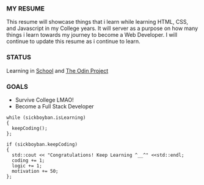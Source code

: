 ### MY RESUME

This resume will showcase things that i learn while learning HTML, CSS, and Javascript in my College years. It will server as a purpose on how many things i learn towards my journey to become a Web Developer. I will continue to update this resume as i continue to learn.

### STATUS

Learning in [School](https://epcst.edu.ph/) and [The Odin Project](https://www.theodinproject.com/)

### GOALS

- Survive College LMAO!
- Become a Full Stack Developer


```
while (sickboyban.isLearning)
{
  keepCoding();
};

if (sickboyban.keepCoding)
{
  std::cout << "Congratulations! Keep Learning ^__^" <<std::endl;
  coding += 1;
  logic += 1;
  motivation += 50;
};

```
